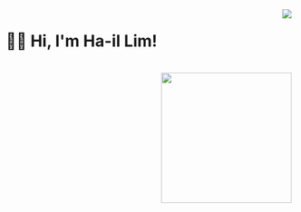 <img align="right" src="https://visitor-badge.laobi.icu/badge?page_id=xxxjojo12.xxxjojo12" />

<h1>
  👋🏻 Hi, I'm Ha-il Lim!
<h1/>
<img align="right" src="https://media2.giphy.com/media/XxHVJxuogNP32/200.webp?cid=ecf05e47khghme42ew0ddgtffajybymiipe29kub5f59sd0j&ep=v1_gifs_search&rid=200.webp&ct=g" width="230" />
